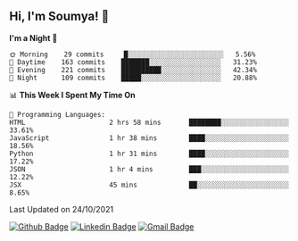 ## Hi, I'm Soumya! 👋

<!--START_SECTION:waka-->
**I'm a Night 🦉** 

```text
🌞 Morning    29 commits     █░░░░░░░░░░░░░░░░░░░░░░░░   5.56% 
🌆 Daytime    163 commits    ███████░░░░░░░░░░░░░░░░░░   31.23% 
🌃 Evening    221 commits    ██████████░░░░░░░░░░░░░░░   42.34% 
🌙 Night      109 commits    █████░░░░░░░░░░░░░░░░░░░░   20.88%

```


📊 **This Week I Spent My Time On** 

```text
💬 Programming Languages: 
HTML                     2 hrs 58 mins       ████████░░░░░░░░░░░░░░░░░   33.61% 
JavaScript               1 hr 38 mins        ████░░░░░░░░░░░░░░░░░░░░░   18.56% 
Python                   1 hr 31 mins        ████░░░░░░░░░░░░░░░░░░░░░   17.22% 
JSON                     1 hr 4 mins         ███░░░░░░░░░░░░░░░░░░░░░░   12.22% 
JSX                      45 mins             ██░░░░░░░░░░░░░░░░░░░░░░░   8.65%

```


 Last Updated on 24/10/2021
<!--END_SECTION:waka-->

[![Github Badge](https://img.shields.io/badge/-rubyruins-grey?style=for-the-badge&logo=github&logoColor=white&link=https://github.com/rubyruins/)](https://www.github.com/rubyruins/) 
[![Linkedin Badge](https://img.shields.io/badge/-Soumya%20Parekh-0072b1?style=for-the-badge&logo=Linkedin&logoColor=white&link=https://www.linkedin.com/in/Soumya-Parekh/)](https://www.linkedin.com/in/Soumya-Parekh/) 
[![Gmail Badge](https://img.shields.io/badge/-soumya.parekh@somaiya.edu-c14438?style=for-the-badge&logo=Gmail&logoColor=white&link=mailto:soumya.parekh@somaiya.edu)](mailto:soumya.parekh@somaiya.edu) 
